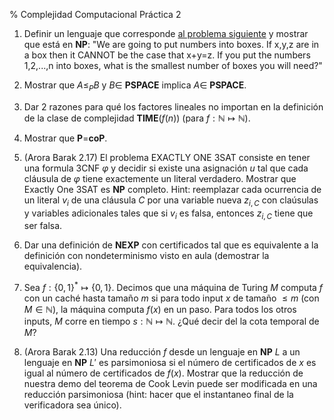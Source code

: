 % Complejidad Computacional
  Práctica 2

1. Definir un lenguaje que corresponde [al problema siguiente](http://blog.computationalcomplexity.org/2010/07/what-is-complexity-of-these-problems.html) y mostrar que
   está en **NP**:
   "We are going to put numbers into boxes. If x,y,z are in a box then it CANNOT
   be the case that x+y=z. If you put the numbers 1,2,...,n into boxes, what is
   the smallest number of boxes you will need?" 

1. Mostrar que $A \leq_P B$ y $B \in$ **PSPACE** implica $A \in$ **PSPACE**.

1. Dar 2 razones para qué los factores lineales no importan en la definición
   de la clase de complejidad **TIME**$(f(n))$
   (para $f:\mathbb{N}\mapsto\mathbb{N}$).

1. Mostrar que **P**=**coP**.

1. (Arora Barak 2.17)
   El problema EXACTLY ONE 3SAT consiste en tener una formula 3CNF $\varphi$
   y decidir si existe una asignación $u$ tal que cada cláusula de $\varphi$
   tiene exactemente un literal verdadero.
   Mostrar que Exactly One 3SAT es **NP** completo.
   Hint: reemplazar cada ocurrencia de un literal $v_i$ de una cláusula $C$
   por una variable nueva $z_{i,C}$ con claúsulas y variables adicionales
   tales que si $v_i$ es falsa, entonces $z_{i,C}$ tiene que ser falsa.

1. Dar una definición de **NEXP** con certificados tal que es equivalente
   a la definición con nondeterminismo visto en aula (demostrar la
   equivalencia).

1. Sea $f:\{0,1\}^* \mapsto \{0,1\}$.
   Decimos que una máquina de Turing $M$ computa $f$ con un caché hasta tamaño
   $m$ si para todo input $x$ de tamaño $\leq m$ (con $M\in\mathbb{N}$),
   la máquina computa $f(x)$ en un paso. Para todos los otros inputs,
   $M$ corre en tiempo $s:\mathbb{N}\mapsto\mathbb{N}$.
   ¿Qué decir del la cota temporal de $M$?

1. (Arora Barak 2.13) Una reducción $f$ desde un lenguaje en **NP** $L$
   a un lenguaje en **NP** $L'$ es parsimoniosa si el número de certificados de
   $x$ es igual al número de certificados de $f(x)$.
   Mostrar que la reducción de nuestra demo del teorema de Cook Levin
   puede ser modificada en una reducción parsimoniosa (hint: hacer
   que el instantaneo final de la verificadora sea único).

